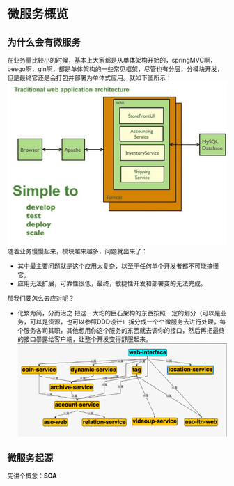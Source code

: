 # 微服务概览

## 为什么会有微服务
在业务量比较小的时候，基本上大家都是从单体架构开始的，springMVC啊，beego啊，gin啊，都是单体架构的一些常见框架，尽管也有分层，分模块开发，但是最终它还是会打包并部署为单体式应用。就如下图所示：
![单体巨石架构](./img/MonomerArchitecture.png)
随着业务慢慢起来，模块越来越多，问题就出来了：
- 其中最主要问题就是这个应用太复杂，以至于任何单个开发者都不可能搞懂它。
- 应用无法扩展，可靠性很低，最终，敏捷性开发和部署变的无法完成。

那我们要怎么去应对呢？
- 化繁为简，分而治之 
把这一大坨的巨石架构的东西按照一定的划分（可以是业务，可以是资源，也可以参照DDD设计）拆分成一个个微服务去进行处理，每个服务各司其职，其他想用你这个服务的东西就去调你的接口，然后再把最终的接口暴露给客户端，让整个开发变得舒服起来。
![微服务](./img/DistributedArchitecture.png)

## 微服务起源
先讲个概念：**SOA**